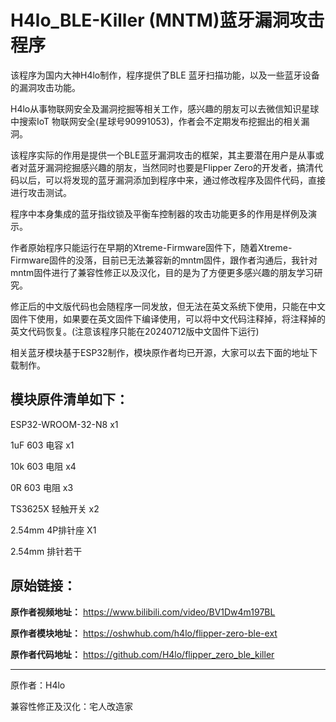 # H4lo_BLE-Killer (MNTM)蓝牙漏洞攻击程序

该程序为国内大神H4lo制作，程序提供了BLE 蓝牙扫描功能，以及一些蓝牙设备的漏洞攻击功能。

H4lo从事物联网安全及漏洞挖掘等相关工作，感兴趣的朋友可以去微信知识星球中搜索IoT 物联网安全(星球号90991053)，作者会不定期发布挖掘出的相关漏洞。

该程序实际的作用是提供一个BLE蓝牙漏洞攻击的框架，其主要潜在用户是从事或者对蓝牙漏洞挖掘感兴趣的朋友，当然同时也要是Flipper Zero的开发者，搞清代码以后，可以将发现的蓝牙漏洞添加到程序中来，通过修改程序及固件代码，直接进行攻击测试。

程序中本身集成的蓝牙指纹锁及平衡车控制器的攻击功能更多的作用是样例及演示。

作者原始程序只能运行在早期的Xtreme-Firmware固件下，随着Xtreme-Firmware固件的没落，目前已无法兼容新的mntm固件，跟作者沟通后，我针对mntm固件进行了兼容性修正以及汉化，目的是为了方便更多感兴趣的朋友学习研究。

修正后的中文版代码也会随程序一同发放，但无法在英文系统下使用，只能在中文固件下使用，如果要在英文固件下编译使用，可以将中文代码注释掉，将注释掉的英文代码恢复。(注意该程序只能在20240712版中文固件下运行)

相关蓝牙模块基于ESP32制作，模块原作者均已开源，大家可以去下面的地址下载制作。

<h2>模块原件清单如下：</h2>

ESP32-WROOM-32-N8 x1

1uF 603 电容 x1

10k 603 电阻 x4

0R 603 电阻 x3

TS3625X 轻触开关 x2

 2.54mm 4P排针座 X1
 
 2.54mm 排针若干

<h2>原始链接：</h2>

**原作者视频地址：**
https://www.bilibili.com/video/BV1Dw4m197BL

**原作者模块地址：**
https://oshwhub.com/h4lo/flipper-zero-ble-ext

**原作者代码地址：**
https://github.com/H4lo/flipper_zero_ble_killer

***

原作者：H4lo

兼容性修正及汉化：宅人改造家

